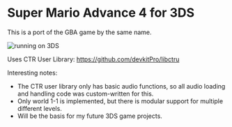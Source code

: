 # Super Mario Advance 4 for 3DS

This is a port of the GBA game by the same name.

![running on 3DS](/photo.jpg)

Uses CTR User Library: https://github.com/devkitPro/libctru

Interesting notes:
- The CTR user library only has basic audio functions, so all audio loading and handling code was custom-written for this.
- Only world 1-1 is implemented, but there is modular support for multiple different levels.
- Will be the basis for my future 3DS game projects.
